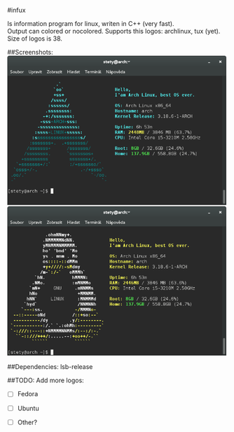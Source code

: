 #infux

Is information program for linux, writen in C++ (very fast). <br>
Output can colored or nocolored.
Supports this logos: archlinux, tux (yet).<br>
Size of logos is 38.

##Screenshots:
<img src="https://raw.githubusercontent.com/petr-stety-stetka/infux/master/screenshots/screenshot-arch.png" width="500px" /> <img src="https://github.com/petr-stety-stetka/infux/blob/master/screenshots/screenshot-tux.png" width="500px" />

##Dependencies:
lsb-release

##TODO:
Add more logos:
- [ ] Fedora
- [ ] Ubuntu
- [ ] Other?

